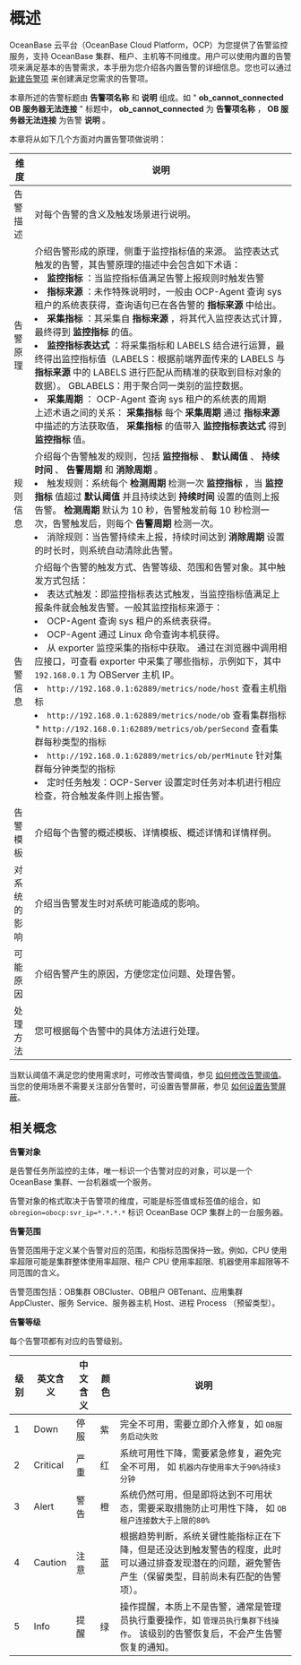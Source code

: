 概述 
=======================

OceanBase 云平台（OceanBase Cloud Platform，OCP）为您提供了告警监控服务，支持 OceanBase 集群、租户、主机等不同维度。用户可以使用内置的告警项来满足基本的告警需求，本手册为您介绍各内置告警的详细信息。您也可以通过 [新建告警项](../6.user-guide-2/10.alert-management/2.create-an-alarm-item-1.md) 来创建满足您需求的告警项。

本章所述的告警标题由 **告警项名称** 和 **说明** 组成。如 " **ob_cannot_connected OB 服务器无法连接** " 标题中， **ob_cannot_connected** 为 **告警项名称** ， **OB 服务器无法连接** 为告警 **说明** 。

本章将从如下几个方面对内置告警项做说明：


|   维度   |                                                                                                                                                                                                                                                                                                                                                                                                                                                                                                                                                                                                                                                                                                                                        说明                                                                                                                                                                                                                                                                                                                                                                                                                                                                                                                                                                                                                                                                                                                                         |
|--------|-----------------------------------------------------------------------------------------------------------------------------------------------------------------------------------------------------------------------------------------------------------------------------------------------------------------------------------------------------------------------------------------------------------------------------------------------------------------------------------------------------------------------------------------------------------------------------------------------------------------------------------------------------------------------------------------------------------------------------------------------------------------------------------------------------------------------------------------------------------------------------------------------------------------------------------------------------------------------------------------------------------------------------------------------------------------------------------------------------------------------------------------------------------------------------------------------------------------------------------------------------------------------------------------------------------------------------------------------------------------------------------------------------------------------------------------------------------------------------------|
| 告警描述   | 对每个告警的含义及触发场景进行说明。                                                                                                                                                                                                                                                                                                                                                                                                                                                                                                                                                                                                                                                                                                                                                                                                                                                                                                                                                                                                                                                                                                                                                                                                                                                                                                                                                                                                                                                                |
| 告警原理   | 介绍告警形成的原理，侧重于监控指标值的来源。 监控表达式触发的告警，其告警原理的描述中会包含如下术语： <li> **监控指标** ：当监控指标值满足告警上报规则时触发告警   </li><li> **指标来源** ：未作特殊说明时，一般由 OCP-Agent 查询 sys 租户的系统表获得，查询语句已在各告警的 **指标来源** 中给出。   </li><li> **采集指标** ：其采集自 **指标来源** ，将其代入监控表达式计算，最终得到 **监控指标** 的值。   </li><li> **监控指标表达式** ：将采集指标和 LABELS 结合进行运算，最终得出监控指标值（LABELS：根据前端界面传来的 LABELS 与 **指标来源** 中的 LABELS 进行匹配从而精准的获取到目标对象的数据）。 GBLABELS：用于聚合同一类别的监控数据。   </li><li> **采集周期** ： OCP-Agent 查询 sys 租户的系统表的周期  </li>  上述术语之间的关系： **采集指标** 每个 **采集周期** 通过 **指标来源** 中描述的方法获取值， **采集指标** 的值带入 **监控指标表达式** 得到 **监控指标** 值。                                                                                                                                                                                                                                                                                                                                                                                                                                                                                                                                                                                                                                                                                |
| 规则信息   | 介绍每个告警触发的规则，包括 **监控指标** 、 **默认阈值** 、 **持续时间** 、 **告警周期** 和 **消除周期** 。 <li> 触发规则：系统每个 **检测周期** 检测一次 **监控指标** ，当 **监控指标** 值超过 **默认阈值** 并且持续达到 **持续时间** 设置的值则上报告警。 **检测周期** 默认为 10 秒，告警触发前每 10 秒检测一次，告警触发后，则每个 **告警周期** 检测一次。   </li><li> 消除规则：当告警持续未上报，持续时间达到 **消除周期** 设置的时长时，则系统自动清除此告警。 </li>                                                                                                                                                                                                                                                                                                                                                                                                                                                                                                                                                                                                                                                                                                                                                                                                                                                                                                                                                                                                                                                                                                  |
| 告警信息   | 介绍每个告警的触发方式、告警等级、范围和告警对象。其中触发方式包括： <li>表达式触发：即监控指标表达式触发，当监控指标值满足上报条件就会触发告警。一般其监控指标来源于： </li><li> OCP-Agent 查询 sys 租户的系统表获得。   </li><li> OCP-Agent 通过 Linux 命令查询本机获得。  </li> <li> 从 exporter 监控采集的指标中获取。 通过在浏览器中调用相应接口，可查看 exporter 中采集了哪些指标，示例如下，其中 `192.168.0.1` 为 OBServer 主机 IP。</li> <li> `http://192.168.0.1:62889/metrics/node/host` 查看主机指标  </li><li> `http://192.168.0.1:62889/metrics/node/ob` 查看集群指标   * `http://192.168.0.1:62889/metrics/ob/perSecond` 查看集群每秒类型的指标   </li><li> `http://192.168.0.1:62889/metrics/ob/perMinute` 针对集群每分钟类型的指标      </li><li> 定时任务触发：OCP-Server 设置定时任务对本机进行相应检查，符合触发条件则上报告警。 </li>   |
| 告警模板   | 介绍每个告警的概述模板、详情模板、概述详情和详情样例。                                                                                                                                                                                                                                                                                                                                                                                                                                                                                                                                                                                                                                                                                                                                                                                                                                                                                                                                                                                                                                                                                                                                                                                                                                                                                                                                                                                                                                                       |
| 对系统的影响 | 介绍当告警发生时对系统可能造成的影响。                                                                                                                                                                                                                                                                                                                                                                                                                                                                                                                                                                                                                                                                                                                                                                                                                                                                                                                                                                                                                                                                                                                                                                                                                                                                                                                                                                                                                                                               |
| 可能原因   | 介绍告警产生的原因，方便您定位问题、处理告警。                                                                                                                                                                                                                                                                                                                                                                                                                                                                                                                                                                                                                                                                                                                                                                                                                                                                                                                                                                                                                                                                                                                                                                                                                                                                                                                                                                                                                                                           |
| 处理方法   | 您可根据每个告警中的具体方法进行处理。                                                                                                                                                                                                                                                                                                                                                                                                                                                                                                                                                                                                                                                                                                                                                                                                                                                                                                                                                                                                                                                                                                                                                                                                                                                                                                                                                                                                                                                               |



当默认阈值不满足您的使用需求时，可修改告警阈值，参见 [如何修改告警阈值](5.appendix/2.modify-alert-thresholds.md)。当您的使用场景不需要关注部分告警时，可设置告警屏蔽，参见 [如何设置告警屏蔽](5.appendix/1.set-an-alert-blocking-condition.md)。

**相关概念** 
-----------------------------

**告警对象** 

是告警任务所监控的主体，唯一标识一个告警对应的对象，可以是一个 OceanBase 集群、一台机器或一个服务。

告警对象的格式取决于告警项的维度，可能是标签值或标签值的组合，如 `obregion=obocp:svr_ip=*.*.*.*` 标识 OceanBase OCP 集群上的一台服务器。

**告警范围** 

告警范围用于定义某个告警对应的范围，和指标范围保持一致。例如，CPU 使用率超限可能是集群整体使用率超限、租户 CPU 使用率超限、机器使用率超限等不同范围的含义。

告警范围包括：OB集群 OBCluster、OB租户 OBTenant、应用集群 AppCluster、服务 Service、服务器主机 Host、进程 Process （预留类型）。

**告警等级** 

每个告警项都有对应的告警级别。


| **级别** | **英文含义** | **中文含义** | **颜色** |                                       **说明**                                       |
|--------|----------|----------|--------|------------------------------------------------------------------------------------|
| 1      | Down     | 停服       | 紫      | 完全不可用，需要立即介入修复，如  `OB服务启动失败`                                       |
| 2      | Critical | 严重       | 红      | 系统可用性下降，需要紧急修复，避免完全不可用， 如  `机器内存使用率大于90%持续3分钟`                     |
| 3      | Alert    | 警告       | 橙      | 系统仍然可用，但是即将达到不可用状态，需要采取措施防止可用性下降， 如  `OB租户连接数大于上限的80%`             |
| 4      | Caution  | 注意       | 蓝      | 根据趋势判断，系统关键性能指标正在下降，但是还没达到触发警告的程度，此时可以通过排查发现潜在的问题，避免警告产生（保留类型，目前尚未有匹配的告警项）。        |
| 5      | Info     | 提醒       | 绿      | 操作提醒，本质上不是告警，通常是管理员执行重要操作，如  `管理员执行集群下线操作`。 该级别的告警恢复后，不会产生告警恢复的通知。 |




